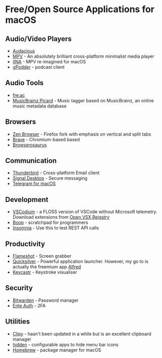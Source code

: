 # Free/Open Source Applications for macOS

## Audio/Video Players

- [Audacious](https://audacious-media-player.org/)
- [MPV](https://mpv.io/) - An absolutely brilliant cross-platform minimalist media player
- [IINA](https://iina.io/) - MPV re-imagined for macOS
- [gPodder](https://gpodder.github.io/) - podcast client

## Audio Tools

- [fre:ac](https://www.freac.org/)
- [MusicBrainz Picard](https://picard.musicbrainz.org/) - Music tagger based on MusicBrainz, an online music metadata database

## Browsers

- [Zen Browser](https://zen-browser.app/) - Firefox fork with emphasis on vertical and split tabs
- [Brave](https://brave.com/) - Chromium-based based
- [Browserosaurus](https://browserosaurus.com/)

## Communication

- [Thunderbird](https://www.thunderbird.net/en-GB/) - Cross-platform Email client
- [Signal Desktop](https://signal.org/) - Secure messaging
- [Telegram for macOS](https://macos.telegram.org/)

## Development

- [VSCodium](https://vscodium.com/) - a FLOSS version of VSCode without Microsoft telemetry. Download extensions from [Open VSX Reigstry](https://open-vsx.org/)
- [Boop](https://boop.okat.best/) - scratchpad for programmers
- [Insomnia](https://insomnia.rest/) - Use this to test REST API calls

## Productivity

- [Flameshot](https://flameshot.org/) - Screen grabber
- [Quicksilver](https://qsapp.com/) - Powerful application launcher. However, my go to is actually the freemium app [Alfred](https://www.alfredapp.com/)
- [Keycastr](https://github.com/keycastr/keycastr) - Keystroke visualiser

## Security

- [Bitwarden](https://bitwarden.com/) - Password manager
- [Ente Auth](https://ente.io/auth/) - 2FA

## Utilities

- [Clipy](https://clipy-app.com/) - hasn't been updated in a while but is an excellent clipboard manager
- [hidden](https://github.com/dwarvesf/hidden) - configurable apps to hide menu bar icons
- [Homebrew](https://brew.sh/) - package manager for macOS

